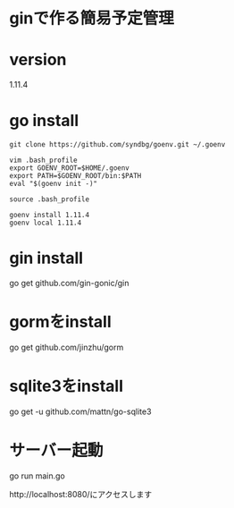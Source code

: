 # ginで作る簡易予定管理

# version
1.11.4

# go install
```
git clone https://github.com/syndbg/goenv.git ~/.goenv

vim .bash_profile
export GOENV_ROOT=$HOME/.goenv
export PATH=$GOENV_ROOT/bin:$PATH
eval "$(goenv init -)"

source .bash_profile

goenv install 1.11.4
goenv local 1.11.4
```

# gin install 
go get github.com/gin-gonic/gin

# gormをinstall
go get github.com/jinzhu/gorm

# sqlite3をinstall
go get -u github.com/mattn/go-sqlite3

# サーバー起動
go run main.go

http://localhost:8080/にアクセスします